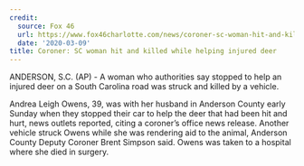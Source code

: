 ```yaml
---
credit:
  source: Fox 46 
  url: https://www.fox46charlotte.com/news/coroner-sc-woman-hit-and-killed-while-helping-injured-deerdate: '2020-02-27'
  date: '2020-03-09'
title: Coroner: SC woman hit and killed while helping injured deer
---
```

ANDERSON, S.C. (AP) - A woman who authorities say stopped to help an injured deer on a South Carolina road was struck and killed by a vehicle.

Andrea Leigh Owens, 39, was with her husband in Anderson County early Sunday when they stopped their car to help the deer that had been hit and hurt, news outlets reported, citing a coroner’s office news release.
Another vehicle struck Owens while she was rendering aid to the animal, Anderson County Deputy Coroner Brent Simpson said. Owens was taken to a hospital where she died in surgery.

